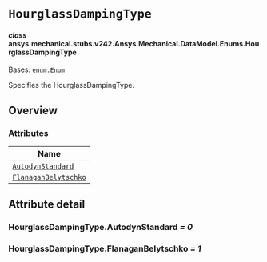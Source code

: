 # `HourglassDampingType`



#### *class* ansys.mechanical.stubs.v242.Ansys.Mechanical.DataModel.Enums.HourglassDampingType

Bases: [`enum.Enum`](https://docs.python.org/3/library/enum.html#enum.Enum)

Specifies the HourglassDampingType.

<!-- !! processed by numpydoc !! -->

<a id="overview"></a>

## Overview

### Attributes

| Name |
| ------------------------------------------------------------------ |
| [`AutodynStandard`](#HourglassDampingType.AutodynStandard) |
| [`FlanaganBelytschko`](#HourglassDampingType.FlanaganBelytschko) |

<a id="attribute-detail"></a>

## Attribute detail

<a id="HourglassDampingType.AutodynStandard"></a>

### HourglassDampingType.AutodynStandard *= 0*

<a id="HourglassDampingType.FlanaganBelytschko"></a>

### HourglassDampingType.FlanaganBelytschko *= 1*


